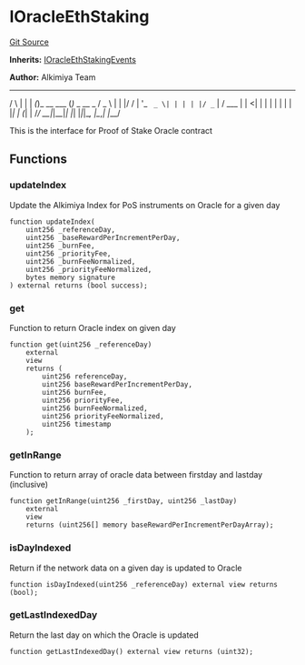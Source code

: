 # IOracleEthStaking
[Git Source](https://github.com/Alkimiya/v2.1-core/tree/comments-docs/blob/ee3e12bcce8690315f313782a9d6014a1b843773/contracts/interfaces/oracle/oracleEthStaking/IOracleEthStaking.sol)

**Inherits:**
[IOracleEthStakingEvents](/doc/src/contracts/interfaces/oracle/oracleEthStaking/IOracleEthStakingEvents.sol/interface.IOracleEthStakingEvents.md)

**Author:**
Alkimiya Team

_    _ _    _           _
/ \  | | | _(_)_ __ ___ (_)_   _  __ _
/ _ \ | | |/ / | '_ ` _ \| | | | |/ _` |
/ ___ \| |   <| | | | | | | | |_| | (_| |
/_/   \_\_|_|\_\_|_| |_| |_|_|\__, |\__,_|
|___/

This is the interface for Proof of Stake Oracle contract


## Functions
### updateIndex

Update the Alkimiya Index for PoS instruments on Oracle for a given day


```solidity
function updateIndex(
    uint256 _referenceDay,
    uint256 _baseRewardPerIncrementPerDay,
    uint256 _burnFee,
    uint256 _priorityFee,
    uint256 _burnFeeNormalized,
    uint256 _priorityFeeNormalized,
    bytes memory signature
) external returns (bool success);
```

### get

Function to return Oracle index on given day


```solidity
function get(uint256 _referenceDay)
    external
    view
    returns (
        uint256 referenceDay,
        uint256 baseRewardPerIncrementPerDay,
        uint256 burnFee,
        uint256 priorityFee,
        uint256 burnFeeNormalized,
        uint256 priorityFeeNormalized,
        uint256 timestamp
    );
```

### getInRange

Function to return array of oracle data between firstday and lastday (inclusive)


```solidity
function getInRange(uint256 _firstDay, uint256 _lastDay)
    external
    view
    returns (uint256[] memory baseRewardPerIncrementPerDayArray);
```

### isDayIndexed

Return if the network data on a given day is updated to Oracle


```solidity
function isDayIndexed(uint256 _referenceDay) external view returns (bool);
```

### getLastIndexedDay

Return the last day on which the Oracle is updated


```solidity
function getLastIndexedDay() external view returns (uint32);
```

